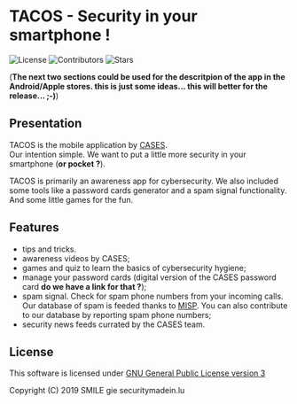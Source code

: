 # TACOS - Security in your smartphone !

![License](https://img.shields.io/github/license/CASES-LU/CASESapp.svg?style=flat-square)
![Contributors](https://img.shields.io/github/contributors/CASES-LU/CASESapp.svg?style=flat-square)
![Stars](https://img.shields.io/github/stars/CASES-LU/CASESapp.svg?style=flat-square)

(**The next two sections could be used for the descritpion of the app in the
Android/Apple stores. this is just some ideas... this will better for the
release... ;-)**)


## Presentation

TACOS is the mobile application by [CASES](https://www.cases.lu).  
Our intention simple. We want to put a little more security in your smartphone
(**or pocket ?**).

TACOS is primarily an awareness app for cybersecurity. We also included some
tools like a password cards generator and a spam signal functionality.
And some little games for the fun.


## Features

- tips and tricks.
- awareness videos by CASES;
- games and quiz to learn the basics of cybersecurity hygiene;
- manage your password cards (digital version of the CASES password card
  **do we have a link for that ?**);
- spam signal. Check for spam phone numbers from your incoming calls.
  Our database of spam is feeded thanks to
  [MISP](https://github.com/MISP/MISP). You can also contribute
  to our database by reporting spam phone numbers;
- security news feeds currated by the CASES team.


## License

This software is licensed under
[GNU General Public License version 3](https://www.gnu.org/licenses/gpl-3.0.html)

Copyright (C) 2019 SMILE gie securitymadein.lu
